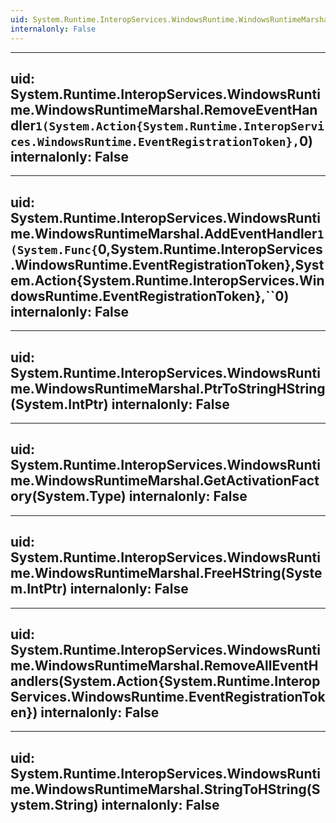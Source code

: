 ```yaml
---
uid: System.Runtime.InteropServices.WindowsRuntime.WindowsRuntimeMarshal
internalonly: False
---
```


---
uid: System.Runtime.InteropServices.WindowsRuntime.WindowsRuntimeMarshal.RemoveEventHandler``1(System.Action{System.Runtime.InteropServices.WindowsRuntime.EventRegistrationToken},``0)
internalonly: False
---

---
uid: System.Runtime.InteropServices.WindowsRuntime.WindowsRuntimeMarshal.AddEventHandler``1(System.Func{``0,System.Runtime.InteropServices.WindowsRuntime.EventRegistrationToken},System.Action{System.Runtime.InteropServices.WindowsRuntime.EventRegistrationToken},``0)
internalonly: False
---

---
uid: System.Runtime.InteropServices.WindowsRuntime.WindowsRuntimeMarshal.PtrToStringHString(System.IntPtr)
internalonly: False
---

---
uid: System.Runtime.InteropServices.WindowsRuntime.WindowsRuntimeMarshal.GetActivationFactory(System.Type)
internalonly: False
---

---
uid: System.Runtime.InteropServices.WindowsRuntime.WindowsRuntimeMarshal.FreeHString(System.IntPtr)
internalonly: False
---

---
uid: System.Runtime.InteropServices.WindowsRuntime.WindowsRuntimeMarshal.RemoveAllEventHandlers(System.Action{System.Runtime.InteropServices.WindowsRuntime.EventRegistrationToken})
internalonly: False
---

---
uid: System.Runtime.InteropServices.WindowsRuntime.WindowsRuntimeMarshal.StringToHString(System.String)
internalonly: False
---
